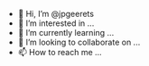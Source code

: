- 👋 Hi, I’m @jpgeerets
- 👀 I’m interested in ...
- 🌱 I’m currently learning ...
- 💞️ I’m looking to collaborate on ...
- 📫 How to reach me ...

<!---
jpgeerets/jpgeerets is a ✨ special ✨ repository because its `README.md` (this file) appears on your GitHub profile.
You can click the Preview link to take a look at your changes.
--->
